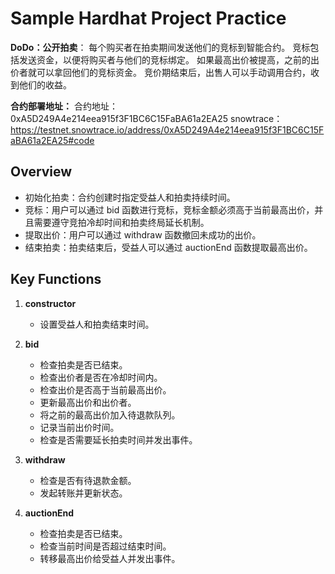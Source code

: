 # Sample Hardhat Project Practice

**DoDo：公开拍卖**：
每个购买者在拍卖期间发送他们的竞标到智能合约。 竞标包括发送资金，以便将购买者与他们的竞标绑定。 如果最高出价被提高，之前的出价者就可以拿回他们的竞标资金。 竞价期结束后，出售人可以手动调用合约，收到他们的收益。

**合约部署地址：**
合约地址：0xA5D249A4e214eea915f3F1BC6C15FaBA61a2EA25
snowtrace：https://testnet.snowtrace.io/address/0xA5D249A4e214eea915f3F1BC6C15FaBA61a2EA25#code

## Overview

- 初始化拍卖：合约创建时指定受益人和拍卖持续时间。
- 竞标：用户可以通过 bid 函数进行竞标，竞标金额必须高于当前最高出价，并且需要遵守竞拍冷却时间和拍卖终局延长机制。
- 提取出价：用户可以通过 withdraw 函数撤回未成功的出价。
- 结束拍卖：拍卖结束后，受益人可以通过 auctionEnd 函数提取最高出价。

## Key Functions

1. **constructor**

   - 设置受益人和拍卖结束时间。

2. **bid**

   - 检查拍卖是否已结束。
   - 检查出价者是否在冷却时间内。
   - 检查出价是否高于当前最高出价。
   - 更新最高出价和出价者。
   - 将之前的最高出价加入待退款队列。
   - 记录当前出价时间。
   - 检查是否需要延长拍卖时间并发出事件。

3. **withdraw**

   - 检查是否有待退款金额。
   - 发起转账并更新状态。

4. **auctionEnd**
   - 检查拍卖是否已结束。
   - 检查当前时间是否超过结束时间。
   - 转移最高出价给受益人并发出事件。
